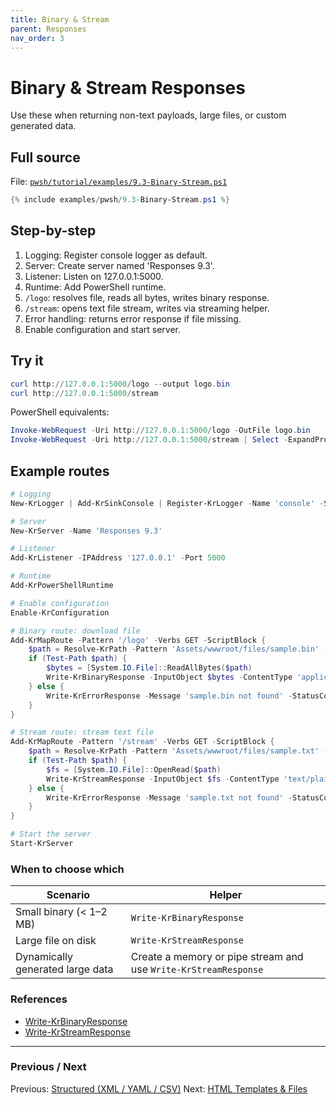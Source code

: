 ```yaml
---
title: Binary & Stream
parent: Responses
nav_order: 3
---
```


# Binary & Stream Responses

Use these when returning non-text payloads, large files, or custom generated data.

## Full source

File: [`pwsh/tutorial/examples/9.3-Binary-Stream.ps1`][9.3-Binary-Stream.ps1]

```powershell
{% include examples/pwsh/9.3-Binary-Stream.ps1 %}
```

## Step-by-step

1. Logging: Register console logger as default.
2. Server: Create server named 'Responses 9.3'.
3. Listener: Listen on 127.0.0.1:5000.
4. Runtime: Add PowerShell runtime.
5. `/logo`: resolves file, reads all bytes, writes binary response.
6. `/stream`: opens text file stream, writes via streaming helper.
7. Error handling: returns error response if file missing.
8. Enable configuration and start server.

## Try it

```powershell
curl http://127.0.0.1:5000/logo --output logo.bin
curl http://127.0.0.1:5000/stream
```

PowerShell equivalents:

```powershell
Invoke-WebRequest -Uri http://127.0.0.1:5000/logo -OutFile logo.bin
Invoke-WebRequest -Uri http://127.0.0.1:5000/stream | Select -ExpandProperty Content
```

## Example routes

```powershell
# Logging
New-KrLogger | Add-KrSinkConsole | Register-KrLogger -Name 'console' -SetAsDefault

# Server
New-KrServer -Name 'Responses 9.3'

# Listener
Add-KrListener -IPAddress '127.0.0.1' -Port 5000

# Runtime
Add-KrPowerShellRuntime

# Enable configuration
Enable-KrConfiguration

# Binary route: download file
Add-KrMapRoute -Pattern '/logo' -Verbs GET -ScriptBlock {
    $path = Resolve-KrPath -Pattern 'Assets/wwwroot/files/sample.bin' -KestrunRoot -Test
    if (Test-Path $path) {
        $bytes = [System.IO.File]::ReadAllBytes($path)
        Write-KrBinaryResponse -InputObject $bytes -ContentType 'application/octet-stream'
    } else {
        Write-KrErrorResponse -Message 'sample.bin not found' -StatusCode 404
    }
}

# Stream route: stream text file
Add-KrMapRoute -Pattern '/stream' -Verbs GET -ScriptBlock {
    $path = Resolve-KrPath -Pattern 'Assets/wwwroot/files/sample.txt' -KestrunRoot -Test
    if (Test-Path $path) {
        $fs = [System.IO.File]::OpenRead($path)
        Write-KrStreamResponse -InputObject $fs -ContentType 'text/plain'
    } else {
        Write-KrErrorResponse -Message 'sample.txt not found' -StatusCode 404
    }
}

# Start the server
Start-KrServer
```

### When to choose which

| Scenario | Helper |
|----------|--------|
| Small binary (< 1–2 MB) | `Write-KrBinaryResponse` |
| Large file on disk | `Write-KrStreamResponse` |
| Dynamically generated large data | Create a memory or pipe stream and use `Write-KrStreamResponse` |

### References

- [Write-KrBinaryResponse](/pwsh/cmdlets/Write-KrBinaryResponse)
- [Write-KrStreamResponse](/pwsh/cmdlets/Write-KrStreamResponse)

---

### Previous / Next

Previous: [Structured (XML / YAML / CSV)](./2.Structured-Xml-Yaml-Csv)
Next: [HTML Templates & Files](./4.Html-Templates-Files)

[9.3-Binary-Stream.ps1]: /pwsh/tutorial/examples/9.3-Binary-Stream.ps1
